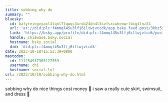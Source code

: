 ```yaml
---
title: sobbing why do
summary: ""
bluesky:
  id: bafyreiegvyaxl4tqnl7tqwqc3xrdo24dn4t3svfsxiwkeowrtbig4lnz24
  url: 'at://did:plc:f4mmql45u3lfj6iltwjvtcdk/app.bsky.feed.post/3kbz5s3tvpb2u'
  link: 'https://bsky.app/profile/did:plc:f4mmql45u3lfj6iltwjvtcdk/post/3kbz5s3tvpb2u'
  handle: chiawase.bsky.social
  hostname: bsky.social
  did: 'did:plc:f4mmql45u3lfj6iltwjvtcdk'
date: 2023-10-18T15:53:39+0800
mastodon:
  id: 111254937365127559
  username: chi
  hostname: social.lol
url: /2023/10/18/sobbing-why-do.html
---
```


sobbing why do nice things cost money 🥹 i saw a really cute skirt, swimsuit, and dress 🤧

